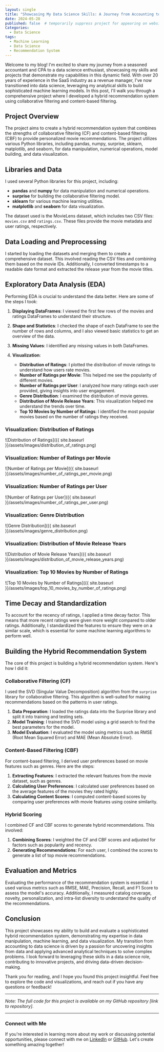 ```yaml
---
layout: single
title: "Showcasing My Data Science Skills: A Journey from Accounting to Machine Learning"
date: 2024-05-28
published: false  # temporarily suppress project for appearing on website
Categories: 
  - Data Science
tags: 
  - Machine Learning
  - Data Science
  - Recommendation System
---
```


Welcome to my blog! I'm excited to share my journey from a seasoned accountant and CPA to a data science enthusiast, showcasing my skills and projects that demonstrate my capabilities in this dynamic field. With over 20 years of experience in the SaaS industry as a revenue manager, I've now transitioned into data science, leveraging my analytical skills to build sophisticated machine learning models. In this post, I'll walk you through a comprehensive project where I developed a hybrid recommendation system using collaborative filtering and content-based filtering.

## Project Overview

The project aims to create a hybrid recommendation system that combines the strengths of collaborative filtering (CF) and content-based filtering (CBF) to provide personalized movie recommendations. The project utilizes various Python libraries, including pandas, numpy, surprise, sklearn, matplotlib, and seaborn, for data manipulation, numerical operations, model building, and data visualization.

## Libraries and Data

I used several Python libraries for this project, including:

- **pandas** and **numpy** for data manipulation and numerical operations.
- **surprise** for building the collaborative filtering model.
- **sklearn** for various machine learning utilities.
- **matplotlib** and **seaborn** for data visualization.

The dataset used is the MovieLens dataset, which includes two CSV files: `movies.csv` and `ratings.csv`. These files provide the movie metadata and user ratings, respectively.

## Data Loading and Preprocessing

I started by loading the datasets and merging them to create a comprehensive dataset. This involved reading the CSV files and combining them based on the movie IDs. Additionally, I converted timestamps to a readable date format and extracted the release year from the movie titles.

## Exploratory Data Analysis (EDA)

Performing EDA is crucial to understand the data better. Here are some of the steps I took:

1. **Displaying DataFrames**: I viewed the first few rows of the movies and ratings DataFrames to understand their structure.

2. **Shape and Statistics**: I checked the shape of each DataFrame to see the number of rows and columns, and I also viewed basic statistics to get an overview of the data.

3. **Missing Values**: I identified any missing values in both DataFrames.

4. **Visualization**:
    - **Distribution of Ratings**: I plotted the distribution of movie ratings to understand how users rate movies.
    - **Number of Ratings per Movie**: This helped me see the popularity of different movies.
    - **Number of Ratings per User**: I analyzed how many ratings each user provided, giving insights into user engagement.
    - **Genre Distribution**: I examined the distribution of movie genres.
    - **Distribution of Movie Release Years**: This visualization helped me understand the trends over time.
    - **Top 10 Movies by Number of Ratings**: I identified the most popular movies based on the number of ratings they received.

### Visualization: Distribution of Ratings

![Distribution of Ratings]({{ site.baseurl }}/assets/images/distribution_of_ratings.png)

### Visualization: Number of Ratings per Movie

![Number of Ratings per Movie]({{ site.baseurl }}/assets/images/number_of_ratings_per_movie.png)

### Visualization: Number of Ratings per User

![Number of Ratings per User]({{ site.baseurl }}/assets/images/number_of_ratings_per_user.png)

### Visualization: Genre Distribution

![Genre Distribution]({{ site.baseurl }}/assets/images/genre_distribution.png)

### Visualization: Distribution of Movie Release Years

![Distribution of Movie Release Years]({{ site.baseurl }}/assets/images/distribution_of_movie_release_years.png)

### Visualization: Top 10 Movies by Number of Ratings

![Top 10 Movies by Number of Ratings]({{ site.baseurl }}/assets/images/top_10_movies_by_number_of_ratings.png)

## Time Decay and Standardization

To account for the recency of ratings, I applied a time decay factor. This means that more recent ratings were given more weight compared to older ratings. Additionally, I standardized the features to ensure they were on a similar scale, which is essential for some machine learning algorithms to perform well.

## Building the Hybrid Recommendation System

The core of this project is building a hybrid recommendation system. Here's how I did it:

### Collaborative Filtering (CF)

I used the SVD (Singular Value Decomposition) algorithm from the `surprise` library for collaborative filtering. This algorithm is well-suited for making recommendations based on the patterns in user ratings.

1. **Data Preparation**: I loaded the ratings data into the Surprise library and split it into training and testing sets.
2. **Model Training**: I trained the SVD model using a grid search to find the best parameters for the model.
3. **Model Evaluation**: I evaluated the model using metrics such as RMSE (Root Mean Squared Error) and MAE (Mean Absolute Error).

### Content-Based Filtering (CBF)

For content-based filtering, I derived user preferences based on movie features such as genres. Here are the steps:

1. **Extracting Features**: I extracted the relevant features from the movie dataset, such as genres.
2. **Calculating User Preferences**: I calculated user preferences based on the average features of the movies they rated highly.
3. **Calculating Content Scores**: I computed content-based scores by comparing user preferences with movie features using cosine similarity.

### Hybrid Scoring

I combined CF and CBF scores to generate hybrid recommendations. This involved:

1. **Combining Scores**: I weighted the CF and CBF scores and adjusted for factors such as popularity and recency.
2. **Generating Recommendations**: For each user, I combined the scores to generate a list of top movie recommendations.

## Evaluation and Metrics

Evaluating the performance of the recommendation system is essential. I used various metrics such as RMSE, MAE, Precision, Recall, and F1 Score to assess the model's accuracy. Additionally, I measured catalog coverage, novelty, personalization, and intra-list diversity to understand the quality of the recommendations.

## Conclusion

This project showcases my ability to build and evaluate a sophisticated hybrid recommendation system, demonstrating my expertise in data manipulation, machine learning, and data visualization. My transition from accounting to data science is driven by a passion for uncovering insights from data and applying advanced analytical techniques to solve complex problems. I look forward to leveraging these skills in a data science role, contributing to innovative projects, and driving data-driven decision-making.

Thank you for reading, and I hope you found this project insightful. Feel free to explore the code and visualizations, and reach out if you have any questions or feedback!

---

*Note: The full code for this project is available on my GitHub repository [link to repository]*.

---

### Connect with Me

If you're interested in learning more about my work or discussing potential opportunities, please connect with me on [LinkedIn](#) or [GitHub](#). Let's create something amazing together!
